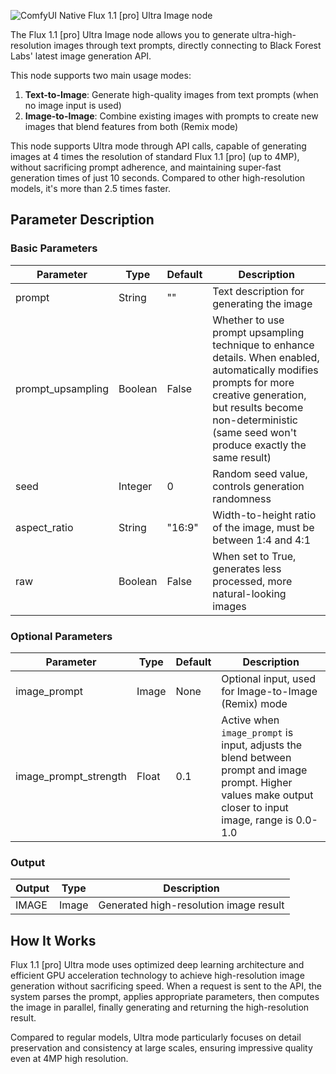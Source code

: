 ![ComfyUI Native Flux 1.1 [pro] Ultra Image node](assets/flux-1-1-pro-ultra-image.jpg)

The Flux 1.1 [pro] Ultra Image node allows you to generate ultra-high-resolution images through text prompts, directly connecting to Black Forest Labs' latest image generation API.

This node supports two main usage modes:
1. **Text-to-Image**: Generate high-quality images from text prompts (when no image input is used)
2. **Image-to-Image**: Combine existing images with prompts to create new images that blend features from both (Remix mode)

This node supports Ultra mode through API calls, capable of generating images at 4 times the resolution of standard Flux 1.1 [pro] (up to 4MP), without sacrificing prompt adherence, and maintaining super-fast generation times of just 10 seconds. Compared to other high-resolution models, it's more than 2.5 times faster.

## Parameter Description

### Basic Parameters

| Parameter         | Type    | Default | Description                                                                                                                                                                                                                      |
| ----------------- | ------- | ------- | -------------------------------------------------------------------------------------------------------------------------------------------------------------------------------------------------------------------------------- |
| prompt            | String  | ""      | Text description for generating the image                                                                                                                                                                                        |
| prompt_upsampling | Boolean | False   | Whether to use prompt upsampling technique to enhance details. When enabled, automatically modifies prompts for more creative generation, but results become non-deterministic (same seed won't produce exactly the same result) |
| seed              | Integer | 0       | Random seed value, controls generation randomness                                                                                                                                                                                |
| aspect_ratio      | String  | "16:9"  | Width-to-height ratio of the image, must be between 1:4 and 4:1                                                                                                                                                                  |
| raw               | Boolean | False   | When set to True, generates less processed, more natural-looking images                                                                                                                                                          |

### Optional Parameters

| Parameter             | Type  | Default | Description                                                                                                                                               |
| --------------------- | ----- | ------- | --------------------------------------------------------------------------------------------------------------------------------------------------------- |
| image_prompt          | Image | None    | Optional input, used for Image-to-Image (Remix) mode                                                                                                      |
| image_prompt_strength | Float | 0.1     | Active when `image_prompt` is input, adjusts the blend between prompt and image prompt. Higher values make output closer to input image, range is 0.0-1.0 |

### Output

| Output | Type  | Description                            |
| ------ | ----- | -------------------------------------- |
| IMAGE  | Image | Generated high-resolution image result |

## How It Works

Flux 1.1 [pro] Ultra mode uses optimized deep learning architecture and efficient GPU acceleration technology to achieve high-resolution image generation without sacrificing speed. When a request is sent to the API, the system parses the prompt, applies appropriate parameters, then computes the image in parallel, finally generating and returning the high-resolution result.

Compared to regular models, Ultra mode particularly focuses on detail preservation and consistency at large scales, ensuring impressive quality even at 4MP high resolution.
